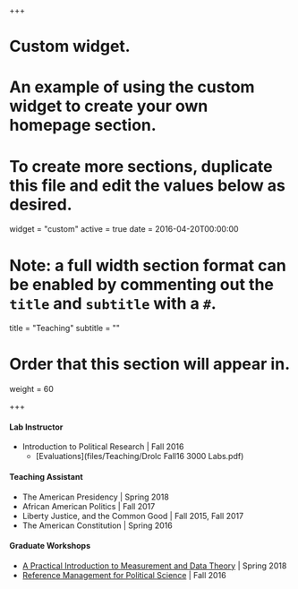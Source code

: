 +++
# Custom widget.
# An example of using the custom widget to create your own homepage section.
# To create more sections, duplicate this file and edit the values below as desired.
widget = "custom"
active = true
date = 2016-04-20T00:00:00

# Note: a full width section format can be enabled by commenting out the `title` and `subtitle` with a `#`.
title = "Teaching"
subtitle = ""

# Order that this section will appear in.
weight = 60

+++

#### Lab Instructor
- Introduction to Political Research | Fall 2016
  - [Evaluations](files/Teaching/Drolc Fall16 3000 Labs.pdf)

#### Teaching Assistant
- The American Presidency | Spring 2018
- African American Politics | Fall 2017
- Liberty Justice, and the Common Good | Fall 2015, Fall 2017
- The American Constitution | Spring 2016

#### Graduate Workshops
- [A Practical Introduction to Measurement and Data Theory](https://github.com/codydrolc/Workshops-Misc/tree/master/Measurement_Theory) | Spring 2018
- [Reference Management for Political Science](https://github.com/codydrolc/Workshops-Misc/tree/master/Reference_Management) | Fall 2016
